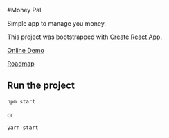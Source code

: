 #Money Pal

Simple app to manage you money. 

This project was bootstrapped with [Create React App](https://github.com/facebookincubator/create-react-app).

[Online Demo](https://money-pal-rjxstddlbq.now.sh)

[Roadmap](https://trello.com/b/Cy5IzXZH/money-pal)

## Run the project

```javascript
npm start
```
or

```javascript
yarn start
```
